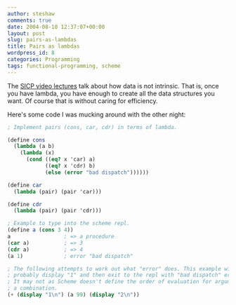 ```yaml
---
author: steshaw
comments: true
date: 2004-08-18 12:37:07+00:00
layout: post
slug: pairs-as-lambdas
title: Pairs as lambdas
wordpress_id: 8
categories: Programming
tags: functional-programming, scheme
---
```


The [SICP video lectures](http://swiss.csail.mit.edu/classes/6.001/abelson-sussman-lectures/) talk about how data is not intrinsic. That is, once you have lambda, you have enough to create all the data structures you want. Of course that is without caring for efficiency.

Here's some code I was mucking around with the other night:

``` scheme
; Implement pairs (cons, car, cdr) in terms of lambda.

(define cons
  (lambda (a b)
    (lambda (x)
      (cond ((eq? x 'car) a)
            ((eq? x 'cdr) b)
            (else (error "bad dispatch"))))))

(define car
  (lambda (pair) (pair 'car)))

(define cdr
  (lambda (pair) (pair 'cdr)))

; Example to type into the scheme repl.
(define a (cons 3 4))
a                 ; => a procedure
(car a)           ; => 3
(cdr a)           ; => 4
(a 1)             ; error "bad dispatch"

; The following attempts to work out what "error" does. This example will
; probably display "1" and then exit to the repl with "bad dispatch" error.
; It may not as Scheme doesn't define the order of evaluation for arguments to
; a combination.
(+ (display "1\n") (a 99) (display "2\n"))
```
